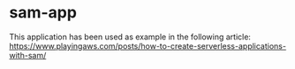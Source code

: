 # sam-app

This application has been used as example in the following article: <https://www.playingaws.com/posts/how-to-create-serverless-applications-with-sam/>
